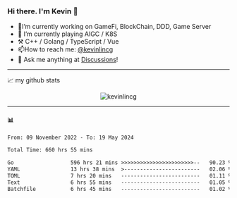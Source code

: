 ### Hi there. I'm Kevin 👋

- 🔭I’m currently working on GameFi, BlockChain, DDD, Game Server
- 🌱 I’m currently playing AIGC / K8S
-   :hammer_and_pick: C++ / Golang / TypeScript / Vue
- 📫How to reach me: [@kevinlincg](https://twitter.com/kevinlincg) 
-   :thought_balloon: Ask me anything at [Discussions](https://github.com/kevinlincg/kevinlincg/issues/new)!

---

📈 my github stats

<p align="center"> <img src="https://github-readme-stats-ouuan.vercel.app/api?username=kevinlincg&theme=dark&show_icons=true&count_private=true" alt="kevinlincg" />

---

#### :bar_chart: 

<!--START_SECTION:waka-->

```txt
From: 09 November 2022 - To: 19 May 2024

Total Time: 660 hrs 55 mins

Go                  596 hrs 21 mins >>>>>>>>>>>>>>>>>>>>>>>--   90.23 %
YAML                13 hrs 38 mins  >------------------------   02.06 %
TOML                7 hrs 20 mins   -------------------------   01.11 %
Text                6 hrs 55 mins   -------------------------   01.05 %
Batchfile           6 hrs 45 mins   -------------------------   01.02 %
```

<!--END_SECTION:waka-->
